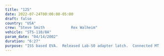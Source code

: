```yaml
---
title: "125"
date: 2022-07-24T00:00:00-05:00
draft: false
country: "USA"
crew: "Steve Smith            Rex Walheim"
vehicle: "STS-110/8A"
param_date: "04/14/2002"
duration: "6:27"
purpose: "ISS based EVA.  Released Lab-S0 adapter latch.  Connected MT cables.  Released MT launch restraints.  Removed MT radiator cover.  TUS 2 safing bolt problem.          "
---
```

